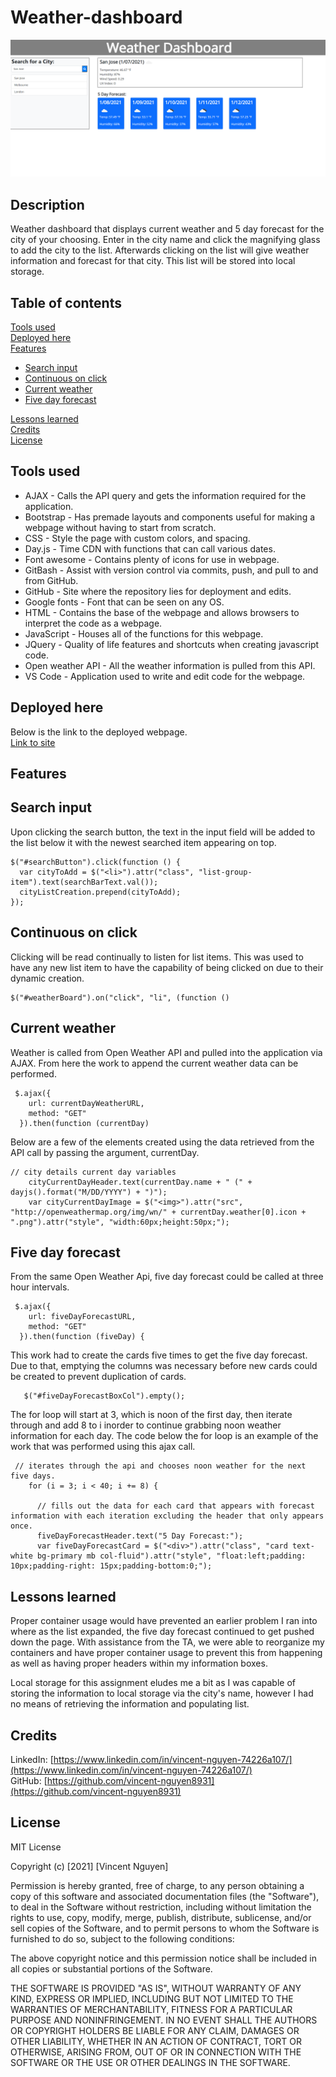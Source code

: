 # Weather-dashboard

![image](./assets/Weather-dashboard-landing-page.png)

Description
------------

Weather dashboard that displays current weather and 5 day forecast for the city of your choosing. Enter in the city name and click the magnifying glass to add the city to the list. Afterwards clicking on the list will give weather information and forecast for that city. This list will be stored into local storage.

 Table of contents
---------------
[Tools used](#Tools-used)<br />
[Deployed here](#Deployed-here)<br />
[Features](#Features)
* [Search input](#Search-input)
* [Continuous on click](#Continuous-on-click)
* [Current weather](#Current-weather)
* [Five day forecast](#Five-day-forecast)

[Lessons learned](#Lessons-learned)<br />
[Credits](#Credits)<br />
[License](#License)

Tools used
-------------------

* AJAX - Calls the API query and gets the information required for the application.
* Bootstrap - Has premade layouts and components useful for making a webpage without having to start from scratch. 
* CSS - Style the page with custom colors, and spacing.
* Day.js - Time CDN with functions that can call various dates.
* Font awesome - Contains plenty of icons for use in webpage.
* GitBash - Assist with version control via commits, push, and pull to and from GitHub.
* GitHub - Site where the repository lies for deployment and edits.
* Google fonts - Font that can be seen on any OS.
* HTML - Contains the base of the webpage and allows browsers to interpret the code as a webpage.
* JavaScript - Houses all of the functions for this webpage. 
* JQuery - Quality of life features and shortcuts when creating javascript code. 
* Open weather API - All the weather information is pulled from this API.
* VS Code - Application used to write and edit code for the webpage.

Deployed here
-------------

Below is the link to the deployed webpage. <br />
[Link to site](https://vincent-nguyen8931.github.io/Weather-dashboard/)


Features
------------------

Search input
-----------------------

Upon clicking the search button, the text in the input field will be added to the list below it with the newest searched item appearing on top.
```
$("#searchButton").click(function () {
  var cityToAdd = $("<li>").attr("class", "list-group-item").text(searchBarText.val());
  cityListCreation.prepend(cityToAdd);
});
```

Continuous on click
---------------
Clicking will be read continually to listen for list items. This was used to have any new list item to have the capability of being clicked on due to their dynamic creation.
```
$("#weatherBoard").on("click", "li", (function ()
```

Current weather
-----------
Weather is called from Open Weather API and pulled into the application via AJAX. From here the work to append the current weather data can be performed.
```
 $.ajax({
    url: currentDayWeatherURL,
    method: "GET"
  }).then(function (currentDay)
```
Below are a few of the elements created using the data retrieved from the API call by passing the argument, currentDay.
```
// city details current day variables
    cityCurrentDayHeader.text(currentDay.name + " (" + dayjs().format("M/DD/YYYY") + ")");
    var cityCurrentDayImage = $("<img>").attr("src", "http://openweathermap.org/img/wn/" + currentDay.weather[0].icon + ".png").attr("style", "width:60px;height:50px;");
```
Five day forecast
-------------------

From the same Open Weather Api, five day forecast could be called at three hour intervals.
```
 $.ajax({
    url: fiveDayForecastURL,
    method: "GET"
  }).then(function (fiveDay) {

```
This work had to create the cards five times to get the five day forecast. Due to that, emptying the columns was necessary before new cards could be created to prevent duplication of cards.
```
   $("#fiveDayForecastBoxCol").empty();
```
The for loop will start at 3, which is noon of the first day, then iterate through and add 8 to i inorder to continue grabbing noon weather information for each day. The code below the for loop is an example of the work that was performed using this ajax call.
```
 // iterates through the api and chooses noon weather for the next five days.
    for (i = 3; i < 40; i += 8) {

      // fills out the data for each card that appears with forecast information with each iteration excluding the header that only appears once.
      fiveDayForecastHeader.text("5 Day Forecast:");
      var fiveDayForecastCard = $("<div>").attr("class", "card text-white bg-primary mb col-fluid").attr("style", "float:left;padding: 10px;padding-right: 15px;padding-bottom:0;");
```

Lessons learned
---------------
Proper container usage would have prevented an earlier problem I ran into where as the list expanded, the five day forecast continued to get pushed down the page. With assistance from the TA, we were able to reorganize my containers and have proper container usage to prevent this from happening as well as having proper headers within my information boxes.

Local storage for this assignment eludes me a bit as I was capable of storing the information to local storage via the city's name, however I had no means of retrieving the information and populating list.

Credits
---------------
LinkedIn: [https://www.linkedin.com/in/vincent-nguyen-74226a107/](https://www.linkedin.com/in/vincent-nguyen-74226a107/) <br />
GitHub: [https://github.com/vincent-nguyen8931](https://github.com/vincent-nguyen8931)


License
----------
MIT License

Copyright (c) [2021] [Vincent Nguyen]

Permission is hereby granted, free of charge, to any person obtaining a copy
of this software and associated documentation files (the "Software"), to deal
in the Software without restriction, including without limitation the rights
to use, copy, modify, merge, publish, distribute, sublicense, and/or sell
copies of the Software, and to permit persons to whom the Software is
furnished to do so, subject to the following conditions:

The above copyright notice and this permission notice shall be included in all
copies or substantial portions of the Software.

THE SOFTWARE IS PROVIDED "AS IS", WITHOUT WARRANTY OF ANY KIND, EXPRESS OR
IMPLIED, INCLUDING BUT NOT LIMITED TO THE WARRANTIES OF MERCHANTABILITY,
FITNESS FOR A PARTICULAR PURPOSE AND NONINFRINGEMENT. IN NO EVENT SHALL THE
AUTHORS OR COPYRIGHT HOLDERS BE LIABLE FOR ANY CLAIM, DAMAGES OR OTHER
LIABILITY, WHETHER IN AN ACTION OF CONTRACT, TORT OR OTHERWISE, ARISING FROM,
OUT OF OR IN CONNECTION WITH THE SOFTWARE OR THE USE OR OTHER DEALINGS IN THE
SOFTWARE.